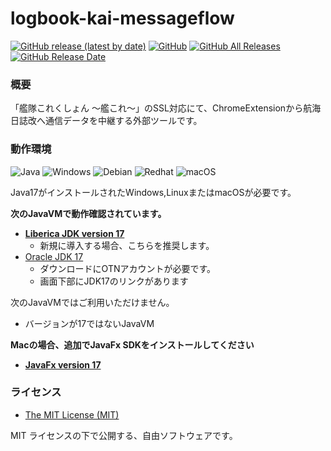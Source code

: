 # logbook-kai-messageflow

[![GitHub release (latest by date)](https://img.shields.io/github/v/release/sakura0689/logbook-kai-messageflow)](https://github.com/sakura0689/logbook-kai-messageflow/releases/latest)
[![GitHub](https://img.shields.io/github/license/sakura0689/logbook-kai-messageflow)](LICENSE)
[![GitHub All Releases](https://img.shields.io/github/downloads/sakura0689/logbook-kai-messageflow/total)](https://github.com/sakura0689/logbook-kai-messageflow/releases)
[![GitHub Release Date](https://img.shields.io/github/release-date/sakura0689/logbook-kai-messageflow)](https://github.com/sakura0689/logbook-kai-messageflow/releases)

### 概要

「艦隊これくしょん ～艦これ～」のSSL対応にて、ChromeExtensionから航海日誌改へ通信データを中継する外部ツールです。

### 動作環境
![Java](https://img.shields.io/badge/-Java-007396.svg?logo=java)
![Windows](https://img.shields.io/badge/-Windows-0078D6.svg?logo=windows)
![Debian](https://img.shields.io/badge/-Debian-A81D33.svg?logo=debian)
![Redhat](https://img.shields.io/badge/-Redhat-EE0000.svg?logo=red-hat)
![macOS](https://img.shields.io/badge/-macOS-333333.svg?logo=apple)

Java17がインストールされたWindows,LinuxまたはmacOSが必要です。

**次のJavaVMで動作確認されています。**
- **[Liberica JDK version 17](https://bell-sw.com/pages/downloads/#jdk-17-lts)**
   - 新規に導入する場合、こちらを推奨します。
- [Oracle JDK 17](https://www.oracle.com/jp/java/technologies/downloads/)
   - ダウンロードにOTNアカウントが必要です。
   - 画面下部にJDK17のリンクがあります

次のJavaVMではご利用いただけません。
- バージョンが17ではないJavaVM

**Macの場合、追加でJavaFx SDKをインストールしてください**
- **[JavaFx version 17](https://gluonhq.com/products/javafx/)**

### ライセンス

* [The MIT License (MIT)](LICENSE)

MIT ライセンスの下で公開する、自由ソフトウェアです。